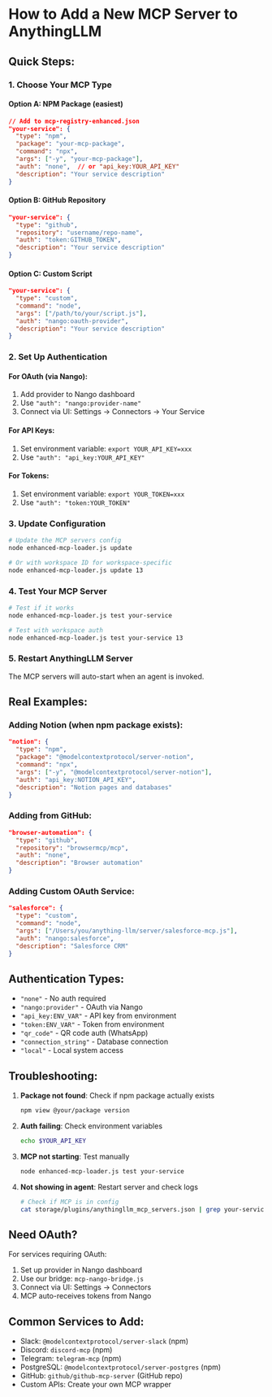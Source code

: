 # How to Add a New MCP Server to AnythingLLM

## Quick Steps:

### 1. Choose Your MCP Type

#### Option A: NPM Package (easiest)
```json
// Add to mcp-registry-enhanced.json
"your-service": {
  "type": "npm",
  "package": "your-mcp-package",
  "command": "npx",
  "args": ["-y", "your-mcp-package"],
  "auth": "none",  // or "api_key:YOUR_API_KEY"
  "description": "Your service description"
}
```

#### Option B: GitHub Repository
```json
"your-service": {
  "type": "github",
  "repository": "username/repo-name",
  "auth": "token:GITHUB_TOKEN",
  "description": "Your service description"
}
```

#### Option C: Custom Script
```json
"your-service": {
  "type": "custom",
  "command": "node",
  "args": ["/path/to/your/script.js"],
  "auth": "nango:oauth-provider",
  "description": "Your service description"
}
```

### 2. Set Up Authentication

#### For OAuth (via Nango):
1. Add provider to Nango dashboard
2. Use `"auth": "nango:provider-name"`
3. Connect via UI: Settings → Connectors → Your Service

#### For API Keys:
1. Set environment variable: `export YOUR_API_KEY=xxx`
2. Use `"auth": "api_key:YOUR_API_KEY"`

#### For Tokens:
1. Set environment variable: `export YOUR_TOKEN=xxx`
2. Use `"auth": "token:YOUR_TOKEN"`

### 3. Update Configuration
```bash
# Update the MCP servers config
node enhanced-mcp-loader.js update

# Or with workspace ID for workspace-specific
node enhanced-mcp-loader.js update 13
```

### 4. Test Your MCP Server
```bash
# Test if it works
node enhanced-mcp-loader.js test your-service

# Test with workspace auth
node enhanced-mcp-loader.js test your-service 13
```

### 5. Restart AnythingLLM Server
The MCP servers will auto-start when an agent is invoked.

## Real Examples:

### Adding Notion (when npm package exists):
```json
"notion": {
  "type": "npm",
  "package": "@modelcontextprotocol/server-notion",
  "command": "npx",
  "args": ["-y", "@modelcontextprotocol/server-notion"],
  "auth": "api_key:NOTION_API_KEY",
  "description": "Notion pages and databases"
}
```

### Adding from GitHub:
```json
"browser-automation": {
  "type": "github",
  "repository": "browsermcp/mcp",
  "auth": "none",
  "description": "Browser automation"
}
```

### Adding Custom OAuth Service:
```json
"salesforce": {
  "type": "custom",
  "command": "node",
  "args": ["/Users/you/anything-llm/server/salesforce-mcp.js"],
  "auth": "nango:salesforce",
  "description": "Salesforce CRM"
}
```

## Authentication Types:

- `"none"` - No auth required
- `"nango:provider"` - OAuth via Nango
- `"api_key:ENV_VAR"` - API key from environment
- `"token:ENV_VAR"` - Token from environment
- `"qr_code"` - QR code auth (WhatsApp)
- `"connection_string"` - Database connection
- `"local"` - Local system access

## Troubleshooting:

1. **Package not found**: Check if npm package actually exists
   ```bash
   npm view @your/package version
   ```

2. **Auth failing**: Check environment variables
   ```bash
   echo $YOUR_API_KEY
   ```

3. **MCP not starting**: Test manually
   ```bash
   node enhanced-mcp-loader.js test your-service
   ```

4. **Not showing in agent**: Restart server and check logs
   ```bash
   # Check if MCP is in config
   cat storage/plugins/anythingllm_mcp_servers.json | grep your-service
   ```

## Need OAuth?

For services requiring OAuth:
1. Set up provider in Nango dashboard
2. Use our bridge: `mcp-nango-bridge.js`
3. Connect via UI: Settings → Connectors
4. MCP auto-receives tokens from Nango

## Common Services to Add:

- Slack: `@modelcontextprotocol/server-slack` (npm)
- Discord: `discord-mcp` (npm)
- Telegram: `telegram-mcp` (npm)
- PostgreSQL: `@modelcontextprotocol/server-postgres` (npm)
- GitHub: `github/github-mcp-server` (GitHub repo)
- Custom APIs: Create your own MCP wrapper